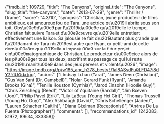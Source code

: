 {"tmdb_id": 109729, "title": "The Canyons", "original_title": "The Canyons", "slug_title": "the-canyons", "date": "2013-07-29", "genre": "Thriller / Drame", "score": "4.3/10", "synopsis": "Christian, jeune producteur de films ambitieux, est amoureux fou de Tara, une actrice qu\u2019il abrite sous son toit. Obs\u00e9d\u00e9 par l\u2019id\u00e9e qu\u2019elle le trompe, Christian fait suivre Tara et d\u00e9couvre qu\u2019elle entretient effectivement une liaison. Sa jalousie se fait d\u2019autant plus grande que l\u2019amant de Tara n\u2019est autre que Ryan, ex petit-ami de cette derni\u00e8re qu\u2019elle a impos\u00e9 sur le futur projet cin\u00e9matographique de Christian. Le producteur d\u00e9cide alors de les pi\u00e9ger tous les deux, sacrifiant au passage ce qui lui reste d\u2019humanit\u00e9 dans des jeux pervers et violents\u2026", "image": "https://image.tmdb.org/t/p/w185_and_h278_bestv2/1al8ASsdFuQLFD47i8dY2YIUGdx.jpg", "actors": ["Lindsay Lohan (Tara)", "James Deen (Christian)", "Gus Van Sant (Dr. Campbell)", "Nolan Gerard Funk (Ryan)", "Amanda Brooks (Gina)", "Tenille Houston (Cynthia)", "Jarod Einsohn (Hoodie Guy)", "Chris Zeischegg (Reed)", "Victor of Aquitaine (Randall)", "Jim Boeven (Jon)", "Philip Pavel (Erik)", "Lily LaBeau (Young Hot Girl)", "Thomas Trussell (Young Hot Guy)", "Alex Ashbaugh (David)", "Chris Schellenger (Jaden)", "Lauren Schacher (Caitlin)", "Diana Gitelman (Receptionist)", "Andres De La Fuente (Photographer)"], "comments": [], "recommandations_id": [242083, 81972, 89634, 333358]}